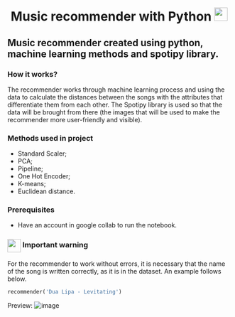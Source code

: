 <h1 align="center"> Music recommender with Python <img src='https://cdn-icons-png.flaticon.com/512/5968/5968350.png' width=30 height=30> </h1>

## Music recommender created using python, machine learning methods and spotipy library.

### <strong> How it works? </strong>
The recommender works through machine learning process and using the data to calculate the distances between the songs with the attributes that differentiate them from each other. The Spotipy library is used so that the data will be brought from there (the images that will be used to make the recommender more user-friendly and visible).

### <strong> Methods used in project </strong>
* Standard Scaler;
* PCA; 
* Pipeline;
* One Hot Encoder;
* K-means;
* Euclidean distance.

### <strong> Prerequisites </strong>
* Have an account in google collab to run the notebook. 

### <img align='center' src='https://cdn-icons-png.flaticon.com/512/4201/4201973.png' width=30 height=30> <strong> Important warning </strong>
For the recommender to work without errors, it is necessary that the name of the song is written correctly, as it is in the dataset. An example follows below.

```python
recommender('Dua Lipa - Levitating')
```

Preview: 
![image](https://user-images.githubusercontent.com/88465565/211456960-d67a4083-1b55-49b8-bc72-5a87db2774dc.png)
